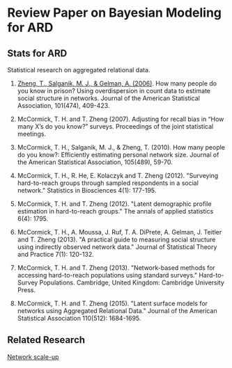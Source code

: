 # Review Paper on Bayesian Modeling for ARD



## Stats for ARD
Statistical research on aggregated relational data. 

1. [Zheng, T., Salganik, M. J., & Gelman, A. (2006)](Zheng_et_al_2006/). How many people do you know in prison? Using overdispersion in count data to estimate social structure in networks. Journal of the American Statistical Association, 101(474), 409-423. 

2. McCormick, T. H. and T. Zheng (2007). Adjusting for recall bias in “How many X’s do you know?” surveys. Proceedings of the joint statistical meetings.

3. McCormick, T. H., Salganik, M. J., & Zheng, T. (2010). How many people do you know?: Efficiently estimating personal network size. Journal of the American Statistical Association, 105(489), 59-70.

4. McCormick, T. H., R. He, E. Kolaczyk and T. Zheng (2012). "Surveying hard-to-reach groups through sampled respondents in a social network." Statistics in Biosciences 4(1): 177-195.

5. McCormick, T. H. and T. Zheng (2012). "Latent demographic profile estimation in hard-to-reach groups." The annals of applied statistics 6(4): 1795.

6. McCormick, T. H., A. Moussa, J. Ruf, T. A. DiPrete, A. Gelman, J. Teitler and T. Zheng (2013). "A practical guide to measuring social structure using indirectly observed network data." Journal of Statistical Theory and Practice 7(1): 120-132.

7. McCormick, T. H. and T. Zheng (2013). "Network-based methods for accessing hard-to-reach populations using standard surveys." Hard-to-Survey Populations. Cambridge, United Kingdom: Cambridge University Press. 

8. McCormick, T. H. and T. Zheng (2015). "Latent surface models for networks using Aggregated Relational Data." Journal of the American Statistical Association 110(512): 1684-1695.

## Related Research

[Network scale-up](http://nersp.nerdc.ufl.edu/~ufruss/scale-up.htm)

